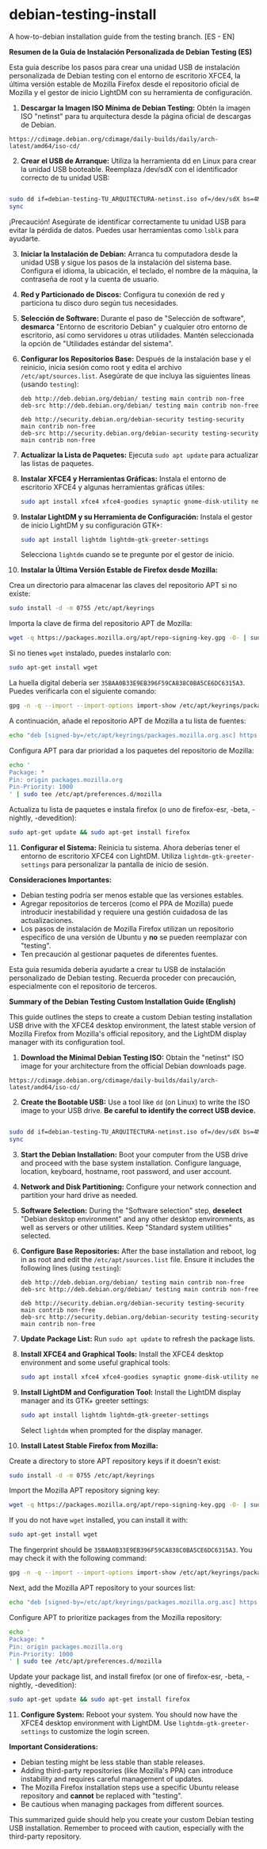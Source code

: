 # debian-testing-install
A how-to-debian installation guide from the testing branch. [ES - EN]

**Resumen de la Guía de Instalación Personalizada de Debian Testing (ES)**

Esta guía describe los pasos para crear una unidad USB de instalación personalizada de Debian testing con el entorno de escritorio XFCE4, la última versión estable de Mozilla Firefox desde el repositorio oficial de Mozilla y el gestor de inicio LightDM con su herramienta de configuración.

1.  **Descargar la Imagen ISO Mínima de Debian Testing:** Obtén la imagen ISO "netinst" para tu arquitectura desde la página oficial de descargas de Debian.
```link
https://cdimage.debian.org/cdimage/daily-builds/daily/arch-latest/amd64/iso-cd/
```
2.  **Crear el USB de Arranque:** Utiliza la herramienta dd en Linux para crear la unidad USB booteable. Reemplaza /dev/sdX con el identificador correcto de tu unidad USB:
```bash

sudo dd if=debian-testing-TU_ARQUITECTURA-netinst.iso of=/dev/sdX bs=4M status=progress
sync
```

¡Precaución! Asegúrate de identificar correctamente tu unidad USB para evitar la pérdida de datos. Puedes usar herramientas como `lsblk` para ayudarte.

3.  **Iniciar la Instalación de Debian:** Arranca tu computadora desde la unidad USB y sigue los pasos de la instalación del sistema base. Configura el idioma, la ubicación, el teclado, el nombre de la máquina, la contraseña de root y la cuenta de usuario.

4.  **Red y Particionado de Discos:** Configura tu conexión de red y particiona tu disco duro según tus necesidades.

5.  **Selección de Software:** Durante el paso de "Selección de software", **desmarca** "Entorno de escritorio Debian" y cualquier otro entorno de escritorio, así como servidores u otras utilidades. Mantén seleccionada la opción de "Utilidades estándar del sistema".

6.  **Configurar los Repositorios Base:** Después de la instalación base y el reinicio, inicia sesión como root y edita el archivo `/etc/apt/sources.list`. Asegúrate de que incluya las siguientes líneas (usando `testing`):

    ```
    deb http://deb.debian.org/debian/ testing main contrib non-free
    deb-src http://deb.debian.org/debian/ testing main contrib non-free

    deb http://security.debian.org/debian-security testing-security main contrib non-free
    deb-src http://security.debian.org/debian-security testing-security main contrib non-free
    ```

7.  **Actualizar la Lista de Paquetes:** Ejecuta `sudo apt update` para actualizar las listas de paquetes.

8.  **Instalar XFCE4 y Herramientas Gráficas:** Instala el entorno de escritorio XFCE4 y algunas herramientas gráficas útiles:
    ```bash
    sudo apt install xfce4 xfce4-goodies synaptic gnome-disk-utility network-manager-gnome
    ```

9.  **Instalar LightDM y su Herramienta de Configuración:** Instala el gestor de inicio LightDM y su configuración GTK+:
    ```bash
    sudo apt install lightdm lightdm-gtk-greeter-settings
    ```
    Selecciona `lightdm` cuando se te pregunte por el gestor de inicio.

10. **Instalar la Última Versión Estable de Firefox desde Mozilla:**

Crea un directorio para almacenar las claves del repositorio APT si no existe:
```bash
sudo install -d -m 0755 /etc/apt/keyrings
```

Importa la clave de firma del repositorio APT de Mozilla:
```bash
wget -q https://packages.mozilla.org/apt/repo-signing-key.gpg -O- | sudo tee /etc/apt/keyrings/packages.mozilla.org.asc > /dev/null
```
Si no tienes `wget` instalado, puedes instalarlo con:
```bash
sudo apt-get install wget
```
La huella digital debería ser `35BAA0B33E9EB396F59CA838C0BA5CE6DC6315A3`. Puedes verificarla con el siguiente comando:
```bash
gpg -n -q --import --import-options import-show /etc/apt/keyrings/packages.mozilla.org.asc | awk '/pub/{getline; gsub(/^ +| +$/,""); if($0 == "35BAA0B33E9EB396F59CA838C0BA5CE6DC6315A3") print "\nLa huella digital de la clave coincide ("$0").\n"; else print "\nVerificación fallida: la huella digital ("$0") no coincide con la esperada.\n"}'
```
A continuación, añade el repositorio APT de Mozilla a tu lista de fuentes:
```bash
echo "deb [signed-by=/etc/apt/keyrings/packages.mozilla.org.asc] https://packages.mozilla.org/apt mozilla main" | sudo tee -a /etc/apt/sources.list.d/mozilla.list > /dev/null
```
Configura APT para dar prioridad a los paquetes del repositorio de Mozilla:
```bash
echo '
Package: *
Pin: origin packages.mozilla.org
Pin-Priority: 1000
' | sudo tee /etc/apt/preferences.d/mozilla
```
Actualiza tu lista de paquetes e instala firefox (o uno de firefox-esr, -beta, -nightly, -devedition):
```bash
sudo apt-get update && sudo apt-get install firefox
```

11. **Configurar el Sistema:** Reinicia tu sistema. Ahora deberías tener el entorno de escritorio XFCE4 con LightDM. Utiliza `lightdm-gtk-greeter-settings` para personalizar la pantalla de inicio de sesión.

**Consideraciones Importantes:**

* Debian testing podría ser menos estable que las versiones estables.
* Agregar repositorios de terceros (como el PPA de Mozilla) puede introducir inestabilidad y requiere una gestión cuidadosa de las actualizaciones.
* Los pasos de instalación de Mozilla Firefox utilizan un repositorio específico de una versión de Ubuntu y **no** se pueden reemplazar con "testing".
* Ten precaución al gestionar paquetes de diferentes fuentes.

Esta guía resumida debería ayudarte a crear tu USB de instalación personalizado de Debian testing. Recuerda proceder con precaución, especialmente con el repositorio de terceros.


**Summary of the Debian Testing Custom Installation Guide (English)**

This guide outlines the steps to create a custom Debian testing installation USB drive with the XFCE4 desktop environment, the latest stable version of Mozilla Firefox from Mozilla's official repository, and the LightDM display manager with its configuration tool.

1.  **Download the Minimal Debian Testing ISO:** Obtain the "netinst" ISO image for your architecture from the official Debian downloads page.
```link
https://cdimage.debian.org/cdimage/daily-builds/daily/arch-latest/amd64/iso-cd/
```
2.  **Create the Bootable USB:** Use a tool like `dd` (on Linux) to write the ISO image to your USB drive. **Be careful to identify the correct USB device.**
```bash

sudo dd if=debian-testing-TU_ARQUITECTURA-netinst.iso of=/dev/sdX bs=4M status=progress
sync
```

3.  **Start the Debian Installation:** Boot your computer from the USB drive and proceed with the base system installation. Configure language, location, keyboard, hostname, root password, and user account.

4.  **Network and Disk Partitioning:** Configure your network connection and partition your hard drive as needed.

5.  **Software Selection:** During the "Software selection" step, **deselect** "Debian desktop environment" and any other desktop environments, as well as servers or other utilities. Keep "Standard system utilities" selected.

6.  **Configure Base Repositories:** After the base installation and reboot, log in as root and edit the `/etc/apt/sources.list` file. Ensure it includes the following lines (using `testing`):

    ```
    deb http://deb.debian.org/debian/ testing main contrib non-free
    deb-src http://deb.debian.org/debian/ testing main contrib non-free

    deb http://security.debian.org/debian-security testing-security main contrib non-free
    deb-src http://security.debian.org/debian-security testing-security main contrib non-free
    ```

7.  **Update Package List:** Run `sudo apt update` to refresh the package lists.

8.  **Install XFCE4 and Graphical Tools:** Install the XFCE4 desktop environment and some useful graphical tools:
    ```bash
    sudo apt install xfce4 xfce4-goodies synaptic gnome-disk-utility network-manager-gnome
    ```

9.  **Install LightDM and Configuration Tool:** Install the LightDM display manager and its GTK+ greeter settings:
    ```bash
    sudo apt install lightdm lightdm-gtk-greeter-settings
    ```
    Select `lightdm` when prompted for the display manager.

10. **Install Latest Stable Firefox from Mozilla:**

Create a directory to store APT repository keys if it doesn't exist:
```bash
sudo install -d -m 0755 /etc/apt/keyrings
```

Import the Mozilla APT repository signing key:
```bash
wget -q https://packages.mozilla.org/apt/repo-signing-key.gpg -O- | sudo tee /etc/apt/keyrings/packages.mozilla.org.asc > /dev/null
```
If you do not have `wget` installed, you can install it with:
```bash
sudo apt-get install wget
```
The fingerprint should be `35BAA0B33E9EB396F59CA838C0BA5CE6DC6315A3`. You may check it with the following command:
```bash
gpg -n -q --import --import-options import-show /etc/apt/keyrings/packages.mozilla.org.asc | awk '/pub/{getline; gsub(/^ +| +$/,""); if($0 == "35BAA0B33E9EB396F59CA838C0BA5CE6DC6315A3") print "\nThe key fingerprint matches ("$0").\n"; else print "\nVerification failed: the fingerprint ("$0") does not match the expected one.\n"}'
```
Next, add the Mozilla APT repository to your sources list:
```bash
echo "deb [signed-by=/etc/apt/keyrings/packages.mozilla.org.asc] https://packages.mozilla.org/apt mozilla main" | sudo tee -a /etc/apt/sources.list.d/mozilla.list > /dev/null
```
Configure APT to prioritize packages from the Mozilla repository:
```bash
echo '
Package: *
Pin: origin packages.mozilla.org
Pin-Priority: 1000
' | sudo tee /etc/apt/preferences.d/mozilla
```
Update your package list, and install firefox (or one of firefox-esr, -beta, -nightly, -devedition):
```bash
sudo apt-get update && sudo apt-get install firefox
```

11. **Configure System:** Reboot your system. You should now have the XFCE4 desktop environment with LightDM. Use `lightdm-gtk-greeter-settings` to customize the login screen.

**Important Considerations:**

* Debian testing might be less stable than stable releases.
* Adding third-party repositories (like Mozilla's PPA) can introduce instability and requires careful management of updates.
* The Mozilla Firefox installation steps use a specific Ubuntu release repository and **cannot** be replaced with "testing".
* Be cautious when managing packages from different sources.

This summarized guide should help you create your custom Debian testing USB installation. Remember to proceed with caution, especially with the third-party repository.
